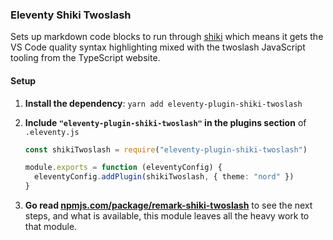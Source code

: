 ### Eleventy Shiki Twoslash

Sets up markdown code blocks to run through [shiki](https://shiki.matsu.io) which means it gets the VS Code quality
syntax highlighting mixed with the twoslash JavaScript tooling from the TypeScript website.

#### Setup

1. **Install the dependency**: `yarn add eleventy-plugin-shiki-twoslash`
1. **Include `"eleventy-plugin-shiki-twoslash"` in the plugins section** of `.eleventy.js`

   ```ts
   const shikiTwoslash = require("eleventy-plugin-shiki-twoslash")

   module.exports = function (eleventyConfig) {
     eleventyConfig.addPlugin(shikiTwoslash, { theme: "nord" })
   }
   ```

1. **Go read [npmjs.com/package/remark-shiki-twoslash](https://www.npmjs.com/package/remark-shiki-twoslash)** to see the next steps, and what is available, this module leaves all the heavy work to that module.
